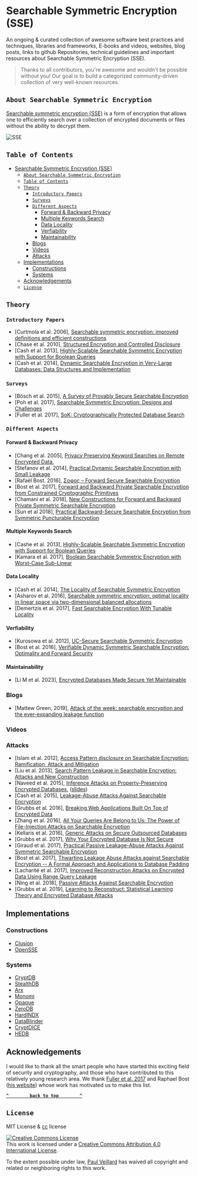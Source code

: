 #  Searchable Symmetric Encryption (SSE)

An ongoing & curated collection of awesome software best practices and techniques, libraries and frameworks, E-books and videos, websites, blog posts, links to github Repositories, technical guidelines and important resources about Searchable Symmetric Encryption (SSE).
> Thanks to all contributors, you're awesome and wouldn't be possible without you! Our goal is to build a categorized community-driven collection of very well-known resources.

## `About Searchable Symmetric Encryption`

[Searchable symmetric encryption (SSE)](https://en.wikipedia.org/wiki/Searchable_symmetric_encryption) is a form of encryption that allows one to efficiently search over a collection of encrypted documents or files without the ability to decrypt them.

![SSE](https://github.com/paulveillard/cybersecurity-searchable-symmetric-encryption/blob/main/img/SSE.jpg)

## `Table of Contents`

- [Searchable Symmetric Encryption (SSE)](#searchable-symmetric-encryption-sse)
	- [`About Searchable Symmetric Encryption`](#about-searchable-symmetric-encryption)
	- [`Table of Contents`](#table-of-contents)
	- [`Theory`](#theory)
		- [`Introductory Papers`](#introductory-papers)
		- [`Surveys`](#surveys)
		- [`Different Aspects`](#different-aspects)
			- [Forward \& Backward Privacy](#forward--backward-privacy)
			- [Multiple Keywords Search](#multiple-keywords-search)
			- [Data Locality](#data-locality)
			- [Verfiability](#verfiability)
			- [Maintainability](#maintainability)
		- [Blogs](#blogs)
		- [Videos](#videos)
		- [Attacks](#attacks)
	- [Implementations](#implementations)
		- [Constructions](#constructions)
		- [Systems](#systems)
	- [Acknowledgements](#acknowledgements)
	- [`License`](#license)


## `Theory`

### `Introductory Papers`

- [Curtmola et al. 2006], [Searchable symmetric encryption: improved definitions and efficient constructions](https://eprint.iacr.org/2006/210.pdf)
- [Chase et al. 2010], [Structured Encryption and Controlled Disclosure](https://www.iacr.org/archive/asiacrypt2010/6477581/6477581.pdf)
- [Cash et al. 2013], [Highly-Scalable Searchable Symmetric Encryption with Support for Boolean Queries](https://eprint.iacr.org/2013/169.pdf)
- [Cash et al. 2014], [Dynamic Searchable Encryption in Very-Large Databases: Data Structures and Implementation](https://eprint.iacr.org/2014/853.pdf)

### `Surveys`

- [Bösch et al. 2015], [A Survey of Provably Secure Searchable Encryption](https://dl.acm.org/citation.cfm?id=2636328)
- [Poh et al. 2017], [Searchable Symmetric Encryption: Designs and Challenges](https://dl.acm.org/citation.cfm?id=3064005)
- [Fuller et al. 2017], [SoK: Cryptographically Protected Database Search](https://arxiv.org/abs/1703.02014)

### `Different Aspects`
#### Forward & Backward Privacy
- [Chang et al. 2005], [Privacy Preserving Keyword Searches on Remote Encrypted Data.](https://pdfs.semanticscholar.org/62b0/603324e12755abeba2602ffdecb23937e7e0.pdf)
- [Stefanov et al. 2014], [Practical Dynamic Searchable Encryption with Small Leakage](https://eprint.iacr.org/2013/832.pdf)
- [Rafaël Bost. 2016], [Σoφoς – Forward Secure Searchable Encryption](https://eprint.iacr.org/2016/728.pdf)
- [Bost et al. 2017], [Forward and Backward Private Searchable Encryption from Constrained Cryptographic Primitives](https://eprint.iacr.org/2017/805.pdf)
- [Chamani et al. 2018], [New Constructions for Forward and Backward Private
Symmetric Searchable Encryption](http://home.cse.ust.hk/~jgc/Index_files/New-Constructions-for-Forward-and-Backward-Private-Symmetric-Searchable-Encryption.pdf)
- [Sun et al 2018], [Practical Backward-Secure Searchable Encryption from Symmetric Puncturable Encryption](https://dl.acm.org/citation.cfm?id=3243782)


#### Multiple Keywords Search
- [Cashe et al. 2013], [Highly-Scalable Searchable Symmetric Encryption with Support for Boolean Queries](https://eprint.iacr.org/2013/169.pdf)
- [Kamara et al. 2017], [Boolean Searchable Symmetric Encryption with Worst-Case Sub-Linear](https://eprint.iacr.org/2017/126.pdf)

#### Data Locality
- [Cash et al. 2014], [The Locality of Searchable Symmetric Encryption](https://www.iacr.org/archive/eurocrypt2014/84410155/84410155.pdf)
- [Asharov et al. 2016], [Searchable symmetric encryption: optimal locality in linear space via two-dimensional balanced allocations](https://eprint.iacr.org/2016/251)
- [Demertzis et al. 2017], [Fast Searchable Encryption With Tunable Locality](https://dl.acm.org/doi/10.1145/3035918.3064057)

#### Verfiability
- [Kurosowa et al. 2012], [UC-Secure Searchable Symmetric Encryption](https://ifca.ai/pub/fc12/73970279.pdf)
- [Bost et al. 2016], [Verifiable Dynamic Symmetric Searchable Encryption: Optimality and Forward Security](https://eprint.iacr.org/2016/062)

#### Maintainability
- [Li M et al. 2023], [Encrypted Databases Made Secure Yet Maintainable](https://www.usenix.org/conference/osdi23/presentation/li-mingyu)

### Blogs
- [Mattew Green, 2019],  [Attack of the week: searchable encryption and the ever-expanding leakage function](https://blog.cryptographyengineering.com/2019/02/11/attack-of-the-week-searchable-encryption-and-the-ever-expanding-leakage-function/)


### Videos


### Attacks

- [Islam et al. 2012], [Access Pattern disclosure on Searchable Encryption: Ramification, Attack and Mitigation](http://wp.internetsociety.org/ndss/wp-content/uploads/sites/25/2017/09/06_1.pdf)
- [Liu et al. 2013], [Search Pattern Leakage in Searchable Encryption: Attacks and New Construction](https://eprint.iacr.org/2013/163.pdf)
- [Naveed et al. 2015], [Inference Attacks on Property-Preserving Encrypted Databases](https://cs.brown.edu/~seny/pubs/edb.pdf), ([slides](https://rwc.iacr.org/2016/Slides/rwc16-wright.pdf))
- [Cash et al. 2015], [Leakage-Abuse Attacks Against Searchable Encryption](https://eprint.iacr.org/2016/718)
- [Grubbs et al. 2016], [Breaking Web Applications Built On Top of Encrypted Data](https://eprint.iacr.org/2016/920)
- [Zhang et al. 2016], [All Your Queries Are Belong to Us: The Power of File-Injection Attacks on Searchable Encryption](https://eprint.iacr.org/2016/172)
- [Kellaris et al. 2016], [Generic Attacks on Secure Outsourced Databases](https://scholar.harvard.edu/files/gkellaris/files/genericattacks.pdf)
- [Grubbs et al. 2017], [Why Your Encrypted Database Is Not Secure](https://eprint.iacr.org/2017/468.pdf)
- [Giraud et al. 2017], [Practical Passive Leakage-Abuse Attacks Against Symmetric Searchable Encryption](https://eprint.iacr.org/2017/046.pdf)
- [Bost et al. 2017], [Thwarting Leakage Abuse Attacks against Searchable Encryption -- A Formal Approach and Applications to Database Padding](https://eprint.iacr.org/2017/1060)
- [Lacharité et al. 2017], [Improved Reconstruction Attacks on Encrypted Data Using Range Query Leakage](https://eprint.iacr.org/2017/701)
- [Ning et al. 2018], [Passive Attacks Against Searchable Encryption](https://ieeexplore.ieee.org/abstract/document/8443434/)
- [Grubbs et al. 2019], [Learning to Reconstruct: Statistical Learning Theory and Encrypted Database Attacks](https://eprint.iacr.org/2019/011.pdf)



## Implementations

### Constructions
- [Clusion](https://github.com/encryptedsystems/Clusion)
- [OpenSSE](https://opensse.github.io/)

### Systems

- [CryptDB](https://css.csail.mit.edu/cryptdb/)
- [StealthDB](https://github.com/cryptograph/stealthdb)
- [Arx](https://eprint.iacr.org/2016/591.pdf)
- [Monomi](https://dspace.mit.edu/bitstream/handle/1721.1/87023/tu-monomi-cr-vldb13.pdf?sequence=1&isAllowed=y)
- [Opaque](https://www.usenix.org/conference/nsdi17/technical-sessions/presentation/zheng)
- [ZeroDB](https://github.com/zerodb/zerodb)
- [HardINDX](https://link.springer.com/chapter/10.1007/978-3-319-61176-1_22)
- [DataBlinder](https://dl.acm.org/doi/10.1145/3366626.3368132)
- [CryptDICE](https://www.sciencedirect.com/science/article/abs/pii/S0306437920301289)
- [HEDB](https://github.com/SJTU-IPADS/HEDB)

## Acknowledgements
I would like to thank all the smart people who have started this exciting field of security and cryptography, and those who have contributed to this relatively young research area. We thank [Fuller et al. 2017](https://arxiv.org/abs/1703.02014) and Raphael Bost ([his website](https://raphael.bost.fyi/se_references/)) whose work has motivated us to make this list.




**[`^        back to top        ^`](#)**

## `License`
MIT License & [cc](https://creativecommons.org/licenses/by/4.0/) license

<a rel="license" href="http://creativecommons.org/licenses/by/4.0/"><img alt="Creative Commons License" style="border-width:0" src="https://i.creativecommons.org/l/by/4.0/88x31.png" /></a><br />This work is licensed under a <a rel="license" href="http://creativecommons.org/licenses/by/4.0/">Creative Commons Attribution 4.0 International License</a>.

To the extent possible under law, [Paul Veillard](https://github.com/paulveillard/) has waived all copyright and related or neighboring rights to this work.
